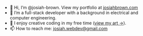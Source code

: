 - 👋 Hi, I’m @josiah-brown. View my portfolio at [josiahbrown.com](https://josiahbrown.com)
- 👀 I’m a full-stack developer with a background in electrical and computer engineering.
- 🌱 I enjoy creative coding in my free time ([view my art ->](https://www.instagram.com/josiah___brown/)).
- 📫 How to reach me: josiah.webdev@gmail.com

<!---
josiah-brown/josiah-brown is a ✨ special ✨ repository because its `README.md` (this file) appears on your GitHub profile.
You can click the Preview link to take a look at your changes.
--->
